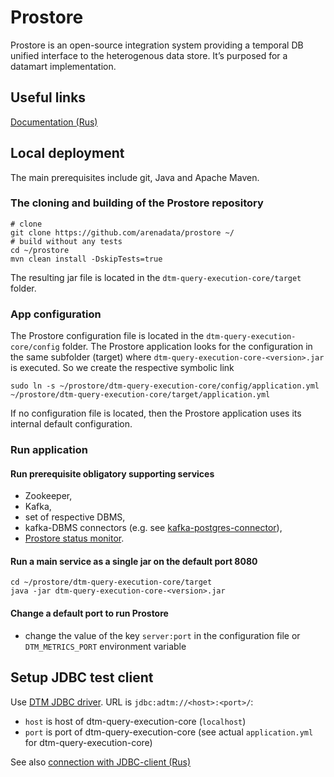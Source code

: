 # Prostore
Prostore is an open-source integration system providing a temporal DB unified interface to the heterogenous data store. It’s purposed for a datamart implementation.

## Useful links
[Documentation (Rus)](https://arenadata.github.io/docs_prostore/)

## Local deployment
The main prerequisites include git, Java and Apache Maven.

### The cloning and building of the Prostore repository
```shell script
# clone
git clone https://github.com/arenadata/prostore ~/
# build without any tests
cd ~/prostore
mvn clean install -DskipTests=true
```
The resulting jar file is located in the `dtm-query-execution-core/target` folder.

### App configuration
The Prostore configuration file is located in the `dtm-query-execution-core/config` folder.
The Prostore application looks for the configuration in the same subfolder (target) where `dtm-query-execution-core-<version>.jar` is executed.
So we create the respective symbolic link
```shell script
sudo ln -s ~/prostore/dtm-query-execution-core/config/application.yml ~/prostore/dtm-query-execution-core/target/application.yml
```
If no configuration file is located, then the Prostore application uses its internal default configuration.

### Run application

#### Run prerequisite obligatory supporting services
-    Zookeeper,
-    Kafka,
-    set of respective DBMS,
-    kafka-DBMS connectors (e.g. see [kafka-postgres-connector](https://github.com/arenadata/kafka-postgres-connector)),
-    [Prostore status monitor](https://github.com/arenadata/prostore/tree/master/dtm-status-monitor).

#### Run a main service as a single jar on the default port 8080
```shell script
cd ~/prostore/dtm-query-execution-core/target
java -jar dtm-query-execution-core-<version>.jar
```

#### Change a default port to run Prostore
- change the value of the key `server:port` in the configuration file or `DTM_METRICS_PORT` environment variable

## Setup JDBC test client

Use [DTM JDBC driver](dtm-jdbc-driver/README.md).
URL is `jdbc:adtm://<host>:<port>/`:
- `host` is host of dtm-query-execution-core (`localhost`)
- `port` is port of dtm-query-execution-core (see actual `application.yml` for dtm-query-execution-core)

See also [connection with JDBC-client (Rus)](https://arenadata.github.io/docs_prostore/working_with_system/connection/connection_via_sql_client/connection_via_sql_client.html)
